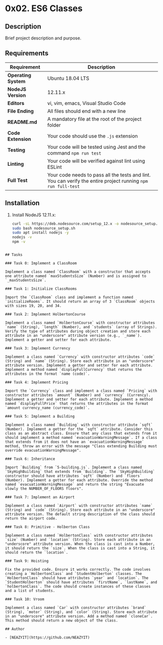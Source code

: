 # 0x02. ES6 Classes

## Description

Brief project description and purpose.

## Requirements

| Requirement                                | Description |
| ------------------------------------------ | ----------- |
| **Operating System**                       | Ubuntu 18.04 LTS |
| **NodeJS Version**                         | 12.11.x |
| **Editors**                                | vi, vim, emacs, Visual Studio Code |
| **File Ending**                            | All files should end with a new line |
| **README.md**                              | A mandatory file at the root of the project folder |
| **Code Extension**                         | Your code should use the `.js` extension |
| **Testing**                                | Your code will be tested using Jest and the command `npm run test` |
| **Linting**                                | Your code will be verified against lint using ESLint |
| **Full Test**                              | Your code needs to pass all the tests and lint. You can verify the entire project running `npm run full-test` |

## Installation

1. Install NodeJS 12.11.x:

   ```bash
   curl -sL https://deb.nodesource.com/setup_12.x -o nodesource_setup.sh
   sudo bash nodesource_setup.sh
   sudo apt install nodejs -y
   nodejs -v
   npm -v
```

## Tasks

### Task 0: Implement a ClassRoom

Implement a class named `ClassRoom` with a constructor that accepts one attribute named `maxStudentsSize` (Number) and is assigned to `_maxStudentsSize`.

### Task 1: Initialize ClassRooms

Import the `ClassRoom` class and implement a function named `initializeRooms`. It should return an array of 3 `ClassRoom` objects with sizes 19, 20, and 34.

### Task 2: Implement HolbertonCourse

Implement a class named `HolbertonCourse` with constructor attributes `name` (String), `length` (Number), and `students` (array of Strings). Verify the type of attributes during object creation and store each attribute in an "underscore" attribute version (e.g., `_name`). Implement a getter and setter for each attribute.

### Task 3: Implement Currency

Implement a class named `Currency` with constructor attributes `code` (String) and `name` (String). Store each attribute in an "underscore" attribute version. Implement a getter and setter for each attribute. Implement a method named `displayFullCurrency` that returns the attributes in the format `name (code)`.

### Task 4: Implement Pricing

Import the `Currency` class and implement a class named `Pricing` with constructor attributes `amount` (Number) and `currency` (Currency). Implement a getter and setter for each attribute. Implement a method named `displayFullPrice` that returns the attributes in the format `amount currency_name (currency_code)`.

### Task 5: Implement a Building

Implement a class named `Building` with constructor attribute `sqft` (Number). Implement a getter for the `sqft` attribute. Consider this class as an abstract class. Ensure that any class that extends from it should implement a method named `evacuationWarningMessage`. If a class that extends from it does not have an `evacuationWarningMessage` method, throw an error with the message "Class extending Building must override evacuationWarningMessage".

### Task 6: Inheritance

Import `Building` from `5-building.js`. Implement a class named `SkyHighBuilding` that extends from `Building`. The `SkyHighBuilding` constructor should have attributes `sqft` (Number) and `floors` (Number). Implement a getter for each attribute. Override the method named `evacuationWarningMessage` and return the string "Evacuate slowly the NUMBER_OF_FLOORS floors".

### Task 7: Implement an Airport

Implement a class named `Airport` with constructor attributes `name` (String) and `code` (String). Store each attribute in an "underscore" attribute version. The default string description of the class should return the airport code.

### Task 8: Primitive - Holberton Class

Implement a class named `HolbertonClass` with constructor attributes `size` (Number) and `location` (String). Store each attribute in an "underscore" attribute version. When the class is cast into a Number, it should return the `size`. When the class is cast into a String, it should return the `location`.

### Task 9: Hoisting

Fix the provided code. Ensure it works correctly. The code involves creating a `HolbertonClass` and `StudentHolberton` classes. The `HolbertonClass` should have attributes `year` and `location`. The `StudentHolberton` should have attributes `firstName`, `lastName`, and `holbertonClass`. The code should create instances of these classes and a list of students.

### Task 10: Vroom

Implement a class named `Car` with constructor attributes `brand` (String), `motor` (String), and `color` (String). Store each attribute in an "underscore" attribute version. Add a method named `cloneCar`. This method should return a new object of the class.

## Author

- [NEAZYIT](https://github.com/NEAZYIT)
